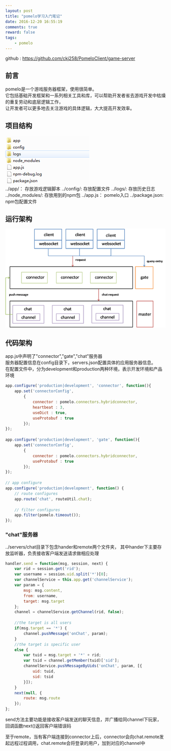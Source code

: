```yaml
---
layout: post
title: "pomelo学习入门笔记"
date: 2016-12-20 16:55:19
comments: true
reward: false
tags: 
	- pomelo
---
```

github : https://github.com/ckj258/PomeloClient/game-server

## 前言					
pomelo是一个游戏服务器框架，使用很简单。		
它包括基础开发框架和一系列相关工具和库，可以帮助开发者省去游戏开发中枯燥的重复劳动和底层逻辑工作，		
让开发者可以更多地去关注游戏的具体逻辑，大大提高开发效率。	

<!-- more -->

## 项目结构
![](/assets/image/pomelo_screenshot3.png)  	
../app/：         存放游戏逻辑脚本
../config/:       存放配置文件 
../logs/:         存放历史日志
../node_modules/: 存放用到的npm包 
../app.js：       pomelo入口
../package.json:  npm包配置文件


## 运行架构
![](/assets/image/multi-chat.png) 


## 代码架构
app.js中声明了"connector","gate","chat"服务器		
服务器配置信息在config目录下，servers.json配置具体的应用服务器信息。		
在配置文件中，分为development和production两种环境，表示开发环境和产品环境		
```  javascript
app.configure('production|development', 'connector', function(){
	app.set('connectorConfig',
		{
			connector : pomelo.connectors.hybridconnector,
			heartbeat : 3,
			useDict : true,
			useProtobuf : true
		});
});

app.configure('production|development', 'gate', function(){
	app.set('connectorConfig',
		{
			connector : pomelo.connectors.hybridconnector,
			useProtobuf : true
		});
});

// app configure
app.configure('production|development', function() {
	// route configures
	app.route('chat', routeUtil.chat);

	// filter configures
	app.filter(pomelo.timeout());
});
```

### "chat"服务器
../servers/chat目录下包含hander和remote两个文件夹，
其中hander下主要存放监听器，负责接收客户端发送请求做相应处理

```  javascript
handler.send = function(msg, session, next) {
	var rid = session.get('rid');
	var username = session.uid.split('*')[0];
	var channelService = this.app.get('channelService');
	var param = {
		msg: msg.content,
		from: username,
		target: msg.target
	};
	channel = channelService.getChannel(rid, false);

	//the target is all users
	if(msg.target == '*') {
		channel.pushMessage('onChat', param);
	}
	//the target is specific user
	else {
		var tuid = msg.target + '*' + rid;
		var tsid = channel.getMember(tuid)['sid'];
		channelService.pushMessageByUids('onChat', param, [{
			uid: tuid,
			sid: tsid
		}]);
	}
	next(null, {
		route: msg.route
	});
};
```
send方法主要功能是接收客户端发送的聊天信息，并广播给同channel下玩家，回调函数next()返回客户端错误码		

至于remote，当有客户端连接到connector上后，connector会向chat.remote发起远程过程调用，chat.remote会将登录的用户，加到对应的channel中		



